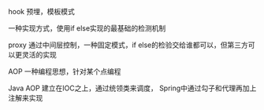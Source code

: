 hook
预埋，模板模式

一种实现方式，使用if else实现的最基础的检测机制

proxy
通过中间层控制，一种固定模式，if else的检验交给谁都可以，但第三方可以更灵活的实现

AOP
一种编程思想，针对某个点编程

Java AOP
建立在IOC之上，通过统领类来调度，
Spring中通过勾子和代理再加上注解来实现